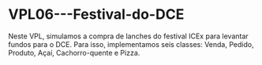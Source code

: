 # VPL06---Festival-do-DCE

Neste VPL, simulamos a compra de lanches do festival ICEx para levantar fundos para o DCE. Para isso, implementamos seis classes: Venda, Pedido, Produto, Açaí, Cachorro-quente e Pizza. 

